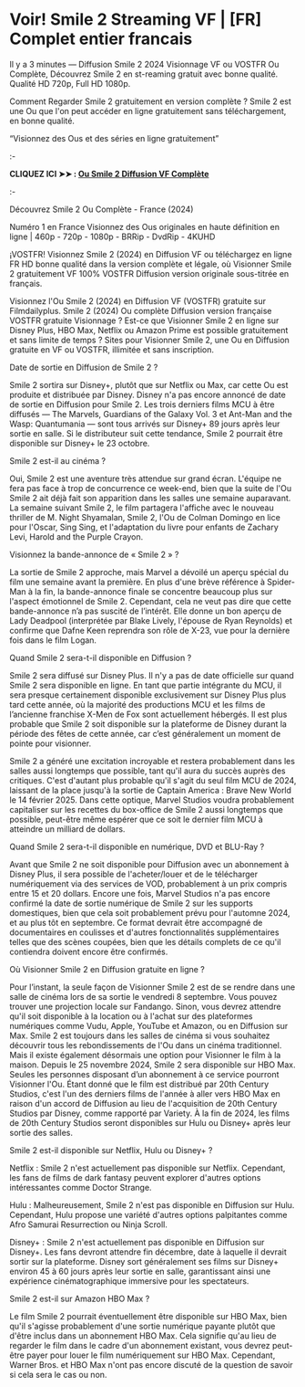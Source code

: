 # Voir! Smile 2 Streaming VF | [FR] Complet entier francais
Il y a 3 minutes — Diffusion Smile 2 2024 Visionnage VF ou VOSTFR Ou Complète, Découvrez Smile 2 en st-reaming gratuit avec bonne qualité. Qualité HD 720p, Full HD 1080p.

Comment Regarder Smile 2 gratuitement en version complète ? Smile 2 est une Ou que l'on peut accéder en ligne gratuitement sans téléchargement, en bonne qualité.

“Visionnez des Ous et des séries en ligne gratuitement”

:-

**CLIQUEZ ICI ➤➤ : [Ou Smile 2 Diffusion VF Complète](https://t.co/3jLbxFFLcM)**

:-

Découvrez Smile 2 Ou Complète - France (2024)

Numéro 1 en France Visionnez des Ous originales en haute définition en ligne | 460p - 720p - 1080p - BRRip - DvdRip - 4KUHD

¡VOSTFR! Visionnez Smile 2 (2024) en Diffusion VF ou téléchargez en ligne FR HD bonne qualité dans la version complète et légale, où Visionner Smile 2 gratuitement VF 100% VOSTFR Diffusion version originale sous-titrée en français.

Visionnez l'Ou Smile 2 (2024) en Diffusion VF (VOSTFR) gratuite sur Filmdailyplus. Smile 2 (2024) Ou complète Diffusion version française VOSTFR gratuite Visionnage ? Est-ce que Visionner Smile 2 en ligne sur Disney Plus, HBO Max, Netflix ou Amazon Prime est possible gratuitement et sans limite de temps ? Sites pour Visionner Smile 2, une Ou en Diffusion gratuite en VF ou VOSTFR, illimitée et sans inscription.

Date de sortie en Diffusion de Smile 2 ?

Smile 2 sortira sur Disney+, plutôt que sur Netflix ou Max, car cette Ou est produite et distribuée par Disney. Disney n'a pas encore annoncé de date de sortie en Diffusion pour Smile 2. Les trois derniers films MCU à être diffusés — The Marvels, Guardians of the Galaxy Vol. 3 et Ant-Man and the Wasp: Quantumania — sont tous arrivés sur Disney+ 89 jours après leur sortie en salle. Si le distributeur suit cette tendance, Smile 2 pourrait être disponible sur Disney+ le 23 octobre.

Smile 2 est-il au cinéma ?

Oui, Smile 2 est une aventure très attendue sur grand écran. L'équipe ne fera pas face à trop de concurrence ce week-end, bien que la suite de l'Ou Smile 2 ait déjà fait son apparition dans les salles une semaine auparavant. La semaine suivant Smile 2, le film partagera l'affiche avec le nouveau thriller de M. Night Shyamalan, Smile 2, l'Ou de Colman Domingo en lice pour l'Oscar, Sing Sing, et l'adaptation du livre pour enfants de Zachary Levi, Harold and the Purple Crayon.

Visionnez la bande-annonce de « Smile 2 » ?

La sortie de Smile 2 approche, mais Marvel a dévoilé un aperçu spécial du film une semaine avant la première. En plus d'une brève référence à Spider-Man à la fin, la bande-annonce finale se concentre beaucoup plus sur l'aspect émotionnel de Smile 2. Cependant, cela ne veut pas dire que cette bande-annonce n’a pas suscité de l’intérêt. Elle donne un bon aperçu de Lady Deadpool (interprétée par Blake Lively, l'épouse de Ryan Reynolds) et confirme que Dafne Keen reprendra son rôle de X-23, vue pour la dernière fois dans le film Logan.

Quand Smile 2 sera-t-il disponible en Diffusion ?

Smile 2 sera diffusé sur Disney Plus. Il n'y a pas de date officielle sur quand Smile 2 sera disponible en ligne. En tant que partie intégrante du MCU, il sera presque certainement disponible exclusivement sur Disney Plus plus tard cette année, où la majorité des productions MCU et les films de l’ancienne franchise X-Men de Fox sont actuellement hébergés. Il est plus probable que Smile 2 soit disponible sur la plateforme de Disney durant la période des fêtes de cette année, car c’est généralement un moment de pointe pour visionner.

Smile 2 a généré une excitation incroyable et restera probablement dans les salles aussi longtemps que possible, tant qu'il aura du succès auprès des critiques. C'est d'autant plus probable qu'il s'agit du seul film MCU de 2024, laissant de la place jusqu'à la sortie de Captain America : Brave New World le 14 février 2025. Dans cette optique, Marvel Studios voudra probablement capitaliser sur les recettes du box-office de Smile 2 aussi longtemps que possible, peut-être même espérer que ce soit le dernier film MCU à atteindre un milliard de dollars.

Quand Smile 2 sera-t-il disponible en numérique, DVD et BLU-Ray ?

Avant que Smile 2 ne soit disponible pour Diffusion avec un abonnement à Disney Plus, il sera possible de l'acheter/louer et de le télécharger numériquement via des services de VOD, probablement à un prix compris entre 15 et 20 dollars. Encore une fois, Marvel Studios n'a pas encore confirmé la date de sortie numérique de Smile 2 sur les supports domestiques, bien que cela soit probablement prévu pour l'automne 2024, et au plus tôt en septembre. Ce format devrait être accompagné de documentaires en coulisses et d'autres fonctionnalités supplémentaires telles que des scènes coupées, bien que les détails complets de ce qu'il contiendra doivent encore être confirmés.

Où Visionner Smile 2 en Diffusion gratuite en ligne ?

Pour l’instant, la seule façon de Visionner Smile 2 est de se rendre dans une salle de cinéma lors de sa sortie le vendredi 8 septembre. Vous pouvez trouver une projection locale sur Fandango. Sinon, vous devrez attendre qu'il soit disponible à la location ou à l'achat sur des plateformes numériques comme Vudu, Apple, YouTube et Amazon, ou en Diffusion sur Max. Smile 2 est toujours dans les salles de cinéma si vous souhaitez découvrir tous les rebondissements de l'Ou dans un cinéma traditionnel. Mais il existe également désormais une option pour Visionner le film à la maison. Depuis le 25 novembre 2024, Smile 2 sera disponible sur HBO Max. Seules les personnes disposant d’un abonnement à ce service pourront Visionner l'Ou. Étant donné que le film est distribué par 20th Century Studios, c'est l'un des derniers films de l'année à aller vers HBO Max en raison d'un accord de Diffusion au lieu de l'acquisition de 20th Century Studios par Disney, comme rapporté par Variety. À la fin de 2024, les films de 20th Century Studios seront disponibles sur Hulu ou Disney+ après leur sortie des salles.

Smile 2 est-il disponible sur Netflix, Hulu ou Disney+ ?

Netflix : Smile 2 n'est actuellement pas disponible sur Netflix. Cependant, les fans de films de dark fantasy peuvent explorer d'autres options intéressantes comme Doctor Strange.

Hulu : Malheureusement, Smile 2 n'est pas disponible en Diffusion sur Hulu. Cependant, Hulu propose une variété d'autres options palpitantes comme Afro Samurai Resurrection ou Ninja Scroll.

Disney+ : Smile 2 n'est actuellement pas disponible en Diffusion sur Disney+. Les fans devront attendre fin décembre, date à laquelle il devrait sortir sur la plateforme. Disney sort généralement ses films sur Disney+ environ 45 à 60 jours après leur sortie en salle, garantissant ainsi une expérience cinématographique immersive pour les spectateurs.

Smile 2 est-il sur Amazon HBO Max ?

Le film Smile 2 pourrait éventuellement être disponible sur HBO Max, bien qu'il s'agisse probablement d'une sortie numérique payante plutôt que d'être inclus dans un abonnement HBO Max. Cela signifie qu'au lieu de regarder le film dans le cadre d'un abonnement existant, vous devrez peut-être payer pour louer le film numériquement sur HBO Max. Cependant, Warner Bros. et HBO Max n'ont pas encore discuté de la question de savoir si cela sera le cas ou non.

